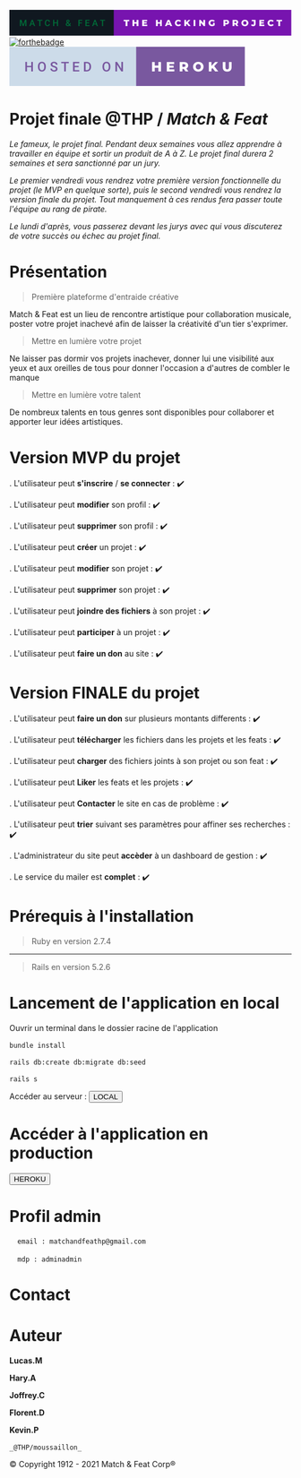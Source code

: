 [![forthebadge](https://raw.githubusercontent.com/KevinPiriou/readme-parts/master/Badges/match-&-feat-the-hacking-project.svg)](https://raw.githubusercontent.com/KevinPiriou/readme-parts/master/Badges/match-&-feat-the-hacking-project.svg)
[![forthebadge](https://forthebadge.com/images/badges/made-with-ruby.svg)](https://forthebadge.com/images/badges/made-with-ruby.svg)
[![forthebadge](https://raw.githubusercontent.com/fleopaulD/README-parts/main/Badges/ftb-hosted-on-heroku.svg)](https://raw.githubusercontent.com/fleopaulD/README-parts/main/Badges/ftb-hosted-on-heroku.svg)


# Projet finale @THP / _**Match & Feat**_

_Le fameux, le projet final. Pendant deux semaines vous allez apprendre à travailler en équipe et sortir un produit de A à Z. Le projet final durera 2 semaines et sera sanctionné par un jury._

_Le premier vendredi vous rendrez votre première version fonctionnelle du projet (le MVP en quelque sorte), puis le second vendredi vous rendrez la version finale du projet. Tout manquement à ces rendus fera passer toute l'équipe au rang de pirate._

_Le lundi d'après, vous passerez devant les jurys avec qui vous discuterez de votre succès ou échec au projet final._

# Présentation

> Première plateforme d'entraide créative

Match & Feat est un lieu de rencontre artistique pour collaboration musicale, poster votre projet inachevé afin de laisser la créativité d'un tier s'exprimer.

> Mettre en lumière votre projet

Ne laisser pas dormir vos projets inachever, donner lui une visibilité aux yeux et aux oreilles de tous pour donner l'occasion a d'autres de combler le manque

> Mettre en lumière votre talent

De nombreux talents en tous genres sont disponibles pour collaborer et apporter leur idées artistiques.

# Version MVP du projet

. L'utilisateur peut __s'inscrire__ / __se connecter__ : :heavy_check_mark:

. L'utilisateur peut __modifier__ son profil : :heavy_check_mark:

. L'utilisateur peut __supprimer__ son profil : :heavy_check_mark:

. L'utilisateur peut __créer__ un projet : :heavy_check_mark:

. L'utilisateur peut __modifier__ son projet : :heavy_check_mark:

. L'utilisateur peut __supprimer__ son projet : :heavy_check_mark:

. L'utilisateur peut __joindre des fichiers__ à son projet : :heavy_check_mark:

. L'utilisateur peut __participer__ à un projet : :heavy_check_mark:

. L'utilisateur peut __faire un don__ au site : :heavy_check_mark:

# Version FINALE du projet

. L'utilisateur peut __faire un don__ sur plusieurs montants differents : :heavy_check_mark:

. L'utilisateur peut __télécharger__ les fichiers dans les projets et les feats : :heavy_check_mark:

. L'utilisateur peut __charger__ des fichiers joints à son projet ou son feat : :heavy_check_mark:

. L'utilisateur peut __Liker__ les feats et les projets : :heavy_check_mark:

. L'utilisateur peut __Contacter__ le site en cas de problème : :heavy_check_mark:

. L'utilisateur peut __trier__ suivant ses paramètres pour affiner ses recherches : :heavy_check_mark:

. L'administrateur du site peut __accèder__ à un dashboard de gestion : :heavy_check_mark:

. Le service du mailer est __complet__ : :heavy_check_mark:



# Prérequis à l'installation

> Ruby en version 2.7.4
***
> Rails en version 5.2.6


# Lancement de l'application en local

  Ouvrir un terminal dans le dossier racine de l'application
   ```shell
  bundle install
  ```

  ```shell
  rails db:create db:migrate db:seed
  ```

  ```shell
  rails s
  ```

  Accéder au serveur : 
  <button onclick="window.location.href='https:http://localhost:3000/">LOCAL</button>

# Accéder à l'application en production

<button onclick="window.location.href='https://matchandfeathp.herokuapp.com">HEROKU</button>


# Profil admin

      email : matchandfeathp@gmail.com
      
      mdp : adminadmin

# Contact


# Auteur

**Lucas.M**

**Hary.A**

**Joffrey.C**

**Florent.D**

**Kevin.P**

    _@THP/moussaillon_

© Copyright 1912 - 2021 Match & Feat Corp®

